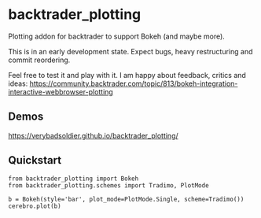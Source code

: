 # backtrader_plotting
Plotting addon for backtrader to support Bokeh (and maybe more).

This is in an early development state. Expect bugs, heavy restructuring and commit reordering.

Feel free to test it and play with it. I am happy about feedback, critics and ideas:
https://community.backtrader.com/topic/813/bokeh-integration-interactive-webbrowser-plotting

## Demos
https://verybadsoldier.github.io/backtrader_plotting/

## Quickstart

```
from backtrader_plotting import Bokeh
from backtrader_plotting.schemes import Tradimo, PlotMode

b = Bokeh(style='bar', plot_mode=PlotMode.Single, scheme=Tradimo())
cerebro.plot(b)
```
